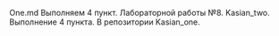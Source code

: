 One.md
Выполняем 4 пункт. Лабораторной работы №8.
Kasian_two.
Выполнение 4 пункта. В репозитории Kasian_one.
